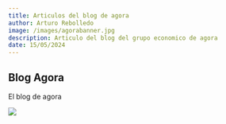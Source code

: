 ```yaml
---
title: Articulos del blog de agora
author: Arturo Rebolledo
image: /images/agorabanner.jpg
description: Articulo del blog del grupo economico de agora
date: 15/05/2024
---
```


## Blog Agora

El blog de agora

![](/images/agorabanner.jpg)